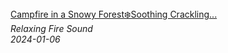 <!--2024-01-14 01:04:00-->
<div class="yb">
  <a class="nodecor" href="/posts.html?relaks/campfire_in_a_snowy_forestsoothing_crackling_firedeep_relaxation_sleep">
    <img class="preview" data-videoid="sHGEDD9pKDg" src="https://i.ytimg.com/vi/sHGEDD9pKDg/hqdefault.jpg" align="middle" alt="">
  </a>
  <div class="inlbl text">
    <a class="nodecor" href="/posts.html?relaks/campfire_in_a_snowy_forestsoothing_crackling_firedeep_relaxation_sleep">Campfire in a Snowy Forest❄️Soothing Crackling...</a><br>
    <i class="smaller2">Relaxing Fire Sound</i><br>
    <i class="smaller3">2024-01-06</i>
  </div>
</div>
